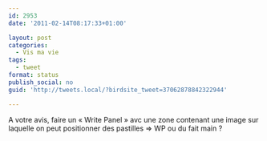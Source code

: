 ```yaml
---
id: 2953
date: '2011-02-14T08:17:33+01:00'

layout: post
categories:
  - Vis ma vie
tags:
  - tweet
format: status
publish_social: no
guid: 'http://tweets.local/?birdsite_tweet=37062878842322944'

---
```


A votre avis, faire un « Write Panel » avc une zone contenant une image sur laquelle on peut positionner des pastilles =&gt; WP ou du fait main ?